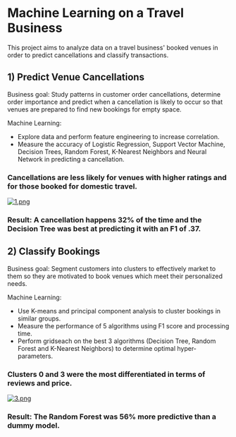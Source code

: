 # Machine Learning on a Travel Business
This project aims to analyze data on a travel business' booked venues in order to predict cancellations and classify transactions. 

## 1) Predict Venue Cancellations
Business goal: Study patterns in customer order cancellations, determine order importance and predict when a cancellation is likely to occur so that venues are prepared to find new bookings for empty space.

Machine Learning: 
- Explore data and perform feature engineering to increase correlation.
- Measure the accuracy of Logistic Regression, Support Vector Machine, Decision Trees, Random Forest, K-Nearest Neighbors and Neural Network in predicting a cancellation.

### Cancellations are less likely for venues with higher ratings and for those booked for domestic travel.
[![1.png](https://i.postimg.cc/d1yDRQ0W/1.png)](https://postimg.cc/47XJsgVt)

### Result: A cancellation happens 32% of the time and the Decision Tree was best at predicting it with an F1 of .37.


## 2) Classify Bookings
Business goal: Segment customers into clusters to effectively market to them so they are motivated to book venues which meet their personalized needs.

Machine Learning: 
- Use K-means and principal component analysis to cluster bookings in similar groups.
- Measure the performance of 5 algorithms using F1 score and processing time. 
- Perform gridseach on the best 3 algorithms (Decision Tree, Random Forest and K-Nearest Neighbors) to determine optimal hyper-parameters.


### Clusters 0 and 3 were the most differentiated in terms of reviews and price.
[![3.png](https://i.postimg.cc/Hs42dB3Z/3.png)](https://postimg.cc/PPJZMbgY)

### Result: The Random Forest was 56% more predictive than a dummy model.
